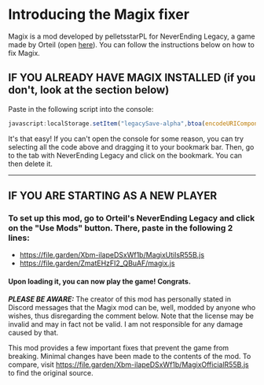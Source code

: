 # Introducing the Magix fixer
Magix is a mod developed by pelletsstarPL for NeverEnding Legacy, a game made by Orteil (open [here](https://orteil.dashnet.org/legacy/)). You can follow the instructions below on how to fix Magix.
## IF YOU ALREADY HAVE MAGIX INSTALLED (if you don't, look at the section below)
Paste in the following script into the console:
```js
javascript:localStorage.setItem("legacySave-alpha",btoa(encodeURIComponent(decodeURIComponent(atob(localStorage.getItem("legacySave-alpha"))).replace("Xbm-ilapeDSxWf1b/MagixOfficialR55B.js","ZmatEHzFI2_QBuAF/magix.js")))),location.reload()
```
It's that easy! If you can't open the console for some reason, you can try selecting all the code above and dragging it to your bookmark bar. Then, go to the tab with NeverEnding Legacy and click on the bookmark. You can then delete it.

---
## IF YOU ARE STARTING AS A NEW PLAYER
### To set up this mod, go to Orteil's NeverEnding Legacy and click on the "Use Mods" button. There, paste in the following 2 lines:
- https://file.garden/Xbm-ilapeDSxWf1b/MagixUtilsR55B.js
- https://file.garden/ZmatEHzFI2_QBuAF/magix.js
#### Upon loading it, you can now play the game! Congrats.
***PLEASE BE AWARE:*** The creator of this mod has personally stated in Discord messages that the Magix mod can be, well, modded by anyone who wishes, thus disregarding the comment below. Note that the license may be invalid and may in fact not be valid. I am not responsible for any damage caused by that.

This mod provides a few important fixes that prevent the game from breaking. Minimal changes have been made to the contents of the mod. To compare, visit https://file.garden/Xbm-ilapeDSxWf1b/MagixOfficialR55B.js to find the original source.
